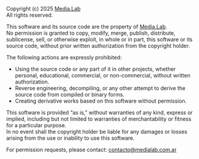 Copyright (c) 2025 [Media.Lab](https://medialab.com.ar)  
All rights reserved.

This software and its source code are the property of [Media.Lab](https://medialab.com.ar).  
No permission is granted to copy, modify, merge, publish, distribute, sublicense, sell, or otherwise exploit, in whole or in part, this software or its source code, without prior written authorization from the copyright holder.  

The following actions are expressly prohibited:  

- Using the source code or any part of it in other projects, whether personal, educational, commercial, or non-commercial, without written authorization.  
- Reverse engineering, decompiling, or any other attempt to derive the source code from compiled or binary forms.  
- Creating derivative works based on this software without permission.  

This software is provided “as is,” without warranties of any kind, express or implied, including but not limited to warranties of merchantability or fitness for a particular purpose.  
In no event shall the copyright holder be liable for any damages or losses arising from the use or inability to use this software.

For permission requests, please contact: [contacto@medialab.com.ar](mailto:contacto@medialab.com.ar)
